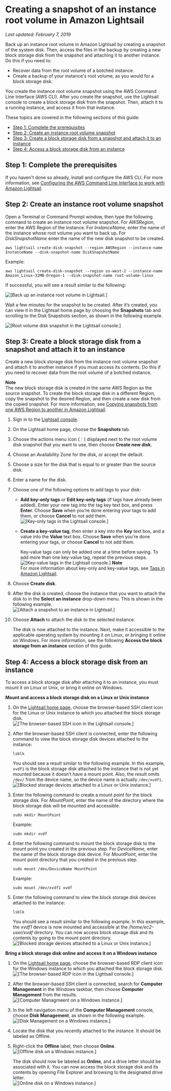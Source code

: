 # Creating a snapshot of an instance root volume in Amazon Lightsail<a name="amazon-lightsail-create-an-instance-root-volume-snapshot"></a>

 *Last updated: February 7, 2019* 

Back up an instance root volume in Amazon Lightsail by creating a snapshot of the system disk\. Then, access the files in the backup by creating a new block storage disk from the snapshot and attaching it to another instance\. Do this if you need to:
+ Recover data from the root volume of a botched instance\.
+ Create a backup of your instance's root volume, as you would for a block storage disk\.

You create the instance root volume snapshot using the AWS Command Line Interface \(AWS CLI\)\. After you create the snapshot, use the Lightsail console to create a block storage disk from the snapshot\. Then, attach it to a running instance, and access it from that instance\.

These topics are covered in the following sections of this guide:
+ [Step 1: Complete the prerequisites](#instance-root-volume-snapshot-prerequisites)
+ [Step 2: Create an instance root volume snapshot](#create-instance-root-volume-snapshot)
+ [Step 3: Create a block storage disk from a snapshot and attach it to an instance](#create-block-storage-disk-from-snapshot)
+ [Step 4: Access a block storage disk from an instance](#access-block-storage-disk-from-an-instance)

## Step 1: Complete the prerequisites<a name="instance-root-volume-snapshot-prerequisites"></a>

If you haven't done so already, install and configure the AWS CLI\. For more information, see [Configuring the AWS Command Line Interface to work with Amazon Lightsail](lightsail-how-to-set-up-and-configure-aws-cli.md)\.

## Step 2: Create an instance root volume snapshot<a name="create-instance-root-volume-snapshot"></a>

Open a Terminal or Command Prompt window, then type the following command to create an instance root volume snapshot\. For *AWSRegion*, enter the AWS Region of the instance\. For *InstanceName*, enter the name of the instance whose root volume you want to back up\. For *DiskSnapshotName* enter the name of the new disk snapshot to be created\.

```
aws lightsail create-disk-snapshot --region AWSRegion --instance-name InstanceName --disk-snapshot-name DiskSnapshotName
```

Example:

```
aws lightsail create-disk-snapshot --region us-west-2 --instance-name Amazon_Linux-32MB-Oregon-1 --disk-snapshot-name root-volume-linux
```

If successful, you will see a result similar to the following:

![\[Back up an instance root volume in Lightsail.\]](https://d9yljz1nd5001.cloudfront.net/en_us/cfefe1b500656f5beb2491eaf820d8f4/images/amazon-lightsail-create-root-volume-disk-snapshot.png)

Wait a few minutes for the snapshot to be created\. After it’s created, you can view it in the Lightsail home page by choosing the **Snapshots** tab and scrolling to the Disk Snapshots section, as shown in the following example\.

![\[Root volume disk snapshot in the Lightsail console.\]](https://d9yljz1nd5001.cloudfront.net/en_us/cfefe1b500656f5beb2491eaf820d8f4/images/amazon-lightsail-root-volume-disk-snapshot.png)

## Step 3: Create a block storage disk from a snapshot and attach it to an instance<a name="create-block-storage-disk-from-snapshot"></a>

Create a new block storage disk from the instance root volume snapshot and attach it to another instance if you must access its contents\. Do this if you need to recover data from the root volume of a botched instance\.

**Note**  
The new block storage disk is created in the same AWS Region as the source snapshot\. To create the block storage disk in a different Region, copy the snapshot to the desired Region, and then create a new disk from the copied snapshot\. For more information, see [Copying snapshots from one AWS Region to another in Amazon Lightsail](amazon-lightsail-copying-snapshots-from-one-region-to-another.md)\.

1. Sign in to the [Lightsail console](https://lightsail.aws.amazon.com/)\.

1. On the Lightsail home page, choose the **Snapshots** tab\.

1. Choose the actions menu icon \(⋮\) displayed next to the root volume disk snapshot that you want to use, then choose **Create new disk**\.

1. Choose an Availability Zone for the disk, or accept the default\.

1. Choose a size for the disk that is equal to or greater than the source disk\.

1. Enter a name for the disk\.

1. Choose one of the following options to add tags to your disk:
   + **Add key\-only tags** or **Edit key\-only tags** \(if tags have already been added\)\. Enter your new tag into the tag key text box, and press **Enter**\. Choose **Save** when you’re done entering your tags to add them, or choose **Cancel** to not add them\.  
![\[Key-only tags in the Lightsail console.\]](https://d9yljz1nd5001.cloudfront.net/en_us/cfefe1b500656f5beb2491eaf820d8f4/images/amazon-lightsail-key-only-tags.png)
   + **Create a key\-value tag**, then enter a key into the **Key** text box, and a value into the **Value** text box\. Choose **Save** when you’re done entering your tags, or choose **Cancel** to not add them\.

     Key\-value tags can only be added one at a time before saving\. To add more than one key\-value tag, repeat the previous steps\.  
![\[Key-value tags in the Lightsail console.\]](https://d9yljz1nd5001.cloudfront.net/en_us/cfefe1b500656f5beb2491eaf820d8f4/images/amazon-lightsail-key-value-tag.png)
**Note**  
For more information about key\-only and key\-value tags, see [Tags in Amazon Lightsail](amazon-lightsail-tags.md)\.

1. Choose **Create disk**\.

1. After the disk is created, choose the instance that you want to attach the disk to in the **Select an instance** drop\-down menu\. This is shown in the following example\.  
![\[Attach a snapshot to an instance in Lightsail.\]](https://d9yljz1nd5001.cloudfront.net/en_us/cfefe1b500656f5beb2491eaf820d8f4/images/amazon-lightsail-attach-root-volume-disk.png)

1. Choose **Attach** to attach the disk to the selected instance\.

   The disk is now attached to the instance\. Next, make it accessible to the applicable operating system by mounting it on Linux, or bringing it online on Windows\. For more information, see the following **Access the block storage from an instance** section of this guide\.

## Step 4: Access a block storage disk from an instance<a name="access-block-storage-disk-from-an-instance"></a>

To access a block storage disk after attaching it to an instance, you must mount it on Linux or Unix, or bring it online on Windows\.

**Mount and access a block storage disk on a Linux or Unix instance**

1. On the [Lightsail home page](https://lightsail.aws.amazon.com/), choose the browser\-based SSH client icon for the Linux or Unix instance to which you attached the block storage disk\.  
![\[The browser-based SSH icon in the Lightsail console.\]](https://d9yljz1nd5001.cloudfront.net/en_us/cfefe1b500656f5beb2491eaf820d8f4/images/amazon-lightsail-ssh-quick-connect.png)

1. After the browser\-based SSH client is connected, enter the following command to view the block storage disk devices attached to the instance:

   ```
   lsblk
   ```

   You should see a result similar to the following example\. In this example, `xvdf1` is the block storage disk attached to the instance that is not yet mounted because it doesn’t have a mount point\. Also, the result omits `/dev/` from the device name, so the device name is actually `/dev/xvdf1`\.  
![\[Blocked storage devices attached to a Linux or Unix instance.\]](https://d9yljz1nd5001.cloudfront.net/en_us/cfefe1b500656f5beb2491eaf820d8f4/images/amazon-lightsail-attached-block-storage-devices.png)

1. Enter the following command to create a mount point for the block storage disk\. For *MountPoint*, enter the name of the directory where the block storage disk will be mounted and accessible\.

   ```
   sudo mkdir MountPoint
   ```

   Example:

   ```
   sudo mkdir xvdf
   ```

1. Enter the following command to mount the block storage disk to the mount point you created in the previous step\. For *DeviceName*, enter the name of the block storage disk device\. For *MountPoint*, enter the mount point directory that you created in the previous step\.

   ```
   sudo mount /dev/DeviceName MountPoint
   ```

   Example:

   ```
   sudo mount /dev/xvdf1 xvdf
   ```

1. Enter the following command to view the block storage disk devices attached to the instance:

   ```
   lsblk
   ```

   You should see a result similar to the following example\. In this example, the *xvdf1* device is now mounted and accessible at the */home/ec2\-user/xvdf* directory\. You can now access block storage disk and its contents by going to the mount point directory\.  
![\[Blocked storage devices attached to a Linux or Unix instance.\]](https://d9yljz1nd5001.cloudfront.net/en_us/cfefe1b500656f5beb2491eaf820d8f4/images/amazon-lightsail-attached-block-storage-devices-mounted.png)

**Bring a block storage disk online and access it on a Windows instance**

1. On the [Lightsail home page](https://lightsail.aws.amazon.com/), choose the browser\-based RDP client icon for the Windows instance to which you attached the block storage disk\.  
![\[The browser-based RDP icon in the Lightsail console.\]](https://d9yljz1nd5001.cloudfront.net/en_us/cfefe1b500656f5beb2491eaf820d8f4/images/amazon-lightsail-rdp-quick-connect.png)

1. After the browser\-based SSH client is connected, search for **Computer Management** in the Windows taskbar, then choose **Computer Management** from the results\.  
![\[Computer Managmeent on a Windows instance.\]](https://d9yljz1nd5001.cloudfront.net/en_us/cfefe1b500656f5beb2491eaf820d8f4/images/amazon-lightsail-windows-computer-management.png)

1. In the left navigation menu of the **Computer Management** console, choose **Disk Management**, as shown in the following example\.  
![\[Disk Management on a Windows instance.\]](https://d9yljz1nd5001.cloudfront.net/en_us/cfefe1b500656f5beb2491eaf820d8f4/images/amazon-lightsail-windows-disk-management.png)

1. Locate the disk that you recently attached to the instance\. It should be labeled as Offline\.

1. Right\-click the **Offline** label, then choose **Online**\.  
![\[Offline disk on a Windows instance.\]](https://d9yljz1nd5001.cloudfront.net/en_us/cfefe1b500656f5beb2491eaf820d8f4/images/amazon-lightsail-windows-disk-management-offline.png)

   The disk should now be labeled as **Online**, and a drive letter should be associated with it\. You can now access the block storage disk and its contents by opening File Explorer and browsing to the designated drive letter\.  
![\[Online disk on a Windows instance.\]](https://d9yljz1nd5001.cloudfront.net/en_us/cfefe1b500656f5beb2491eaf820d8f4/images/amazon-lightsail-windows-disk-management-online.png)